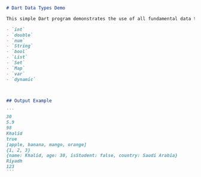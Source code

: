 

````markdown
# Dart Data Types Demo

This simple Dart program demonstrates the use of all fundamental data types in Dart, including:

- `int`
- `double`
- `num`
- `String`
- `bool`
- `List`
- `Set`
- `Map`
- `var`
- `dynamic`



## Output Example

```
30
5.9
98
Khalid
true
[apple, banana, mango, orange]
{1, 2, 3}
{name: Khalid, age: 30, isStudent: false, country: Saudi Arabia}
Riyadh
123
```

